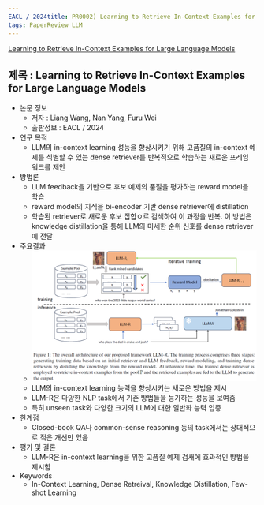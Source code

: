 ```yaml
---
EACL / 2024title: PR0002) Learning to Retrieve In-Context Examples for Large Language Models
tags: PaperReview LLM
---
```

[Learning to Retrieve In-Context Examples for Large Language Models](https://arxiv.org/abs/2307.07164)

## 제목 : Learning to Retrieve In-Context Examples for Large Language Models

- 논문 정보
  - 저자 : Liang Wang, Nan Yang, Furu Wei
  - 출판정보 : EACL / 2024
- 연구 목적
  - LLM의 in-context learning 성능을 향상시키기 위해 고품질의 in-context 예제를 식별할 수 있는 dense retriever를 반복적으로 학습하는 새로운 프레임 워크를 제안
- 방법론
  - LLM feedback을 기반으로 후보 예제의 품질을 평가하는 reward model을 학습
  - reward model의 지식을 bi-encoder 기반 dense retriever에 distillation
  - 학습된 retriever로 새로운 후보 집합ㅇ르 검색하여 이 과정을 반복. 이 방법은 knowledge distillation을 통해 LLM의 미세한 순위 신호를 dense retriever에 전달
- 주요결과
  - ![figure_01](./images/pr0002_01.png "Figure. 1")
  - LLM의 in-context learning 능력을 향상시키는 새로운 방법을 제시
  - LLM-R은 다양한 NLP task에서 기존 방법들을 능가하는 성능을 보여줌
  - 특히 unseen task와 다양한 크기의 LLM에 대한 일반화 능력 입증
- 한계점
  - Closed-book QA나 common-sense reasoning 등의 task에서는 상대적으로 적은 개선만 있음
- 평가 및 결론
  - LLM-R은 in-context learning을 위한 고품질 예제 검새에 효과적인 방법을 제시함
- Keywords
  - In-Context Learning, Dense Retreival, Knowledge Distillation, Few-shot Learning
